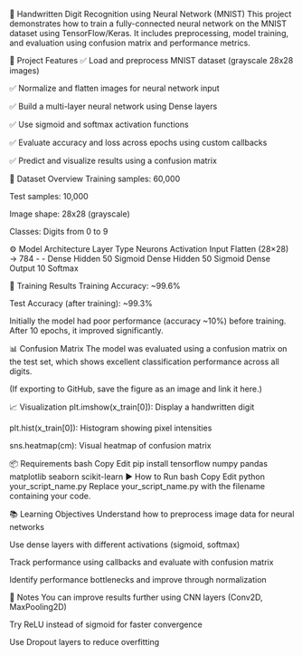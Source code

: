 🔢 Handwritten Digit Recognition using Neural Network (MNIST)
This project demonstrates how to train a fully-connected neural network on the MNIST dataset using TensorFlow/Keras. It includes preprocessing, model training, and evaluation using confusion matrix and performance metrics.

📌 Project Features
✅ Load and preprocess MNIST dataset (grayscale 28x28 images)

✅ Normalize and flatten images for neural network input

✅ Build a multi-layer neural network using Dense layers

✅ Use sigmoid and softmax activation functions

✅ Evaluate accuracy and loss across epochs using custom callbacks

✅ Predict and visualize results using a confusion matrix

🔢 Dataset Overview
Training samples: 60,000

Test samples: 10,000

Image shape: 28x28 (grayscale)

Classes: Digits from 0 to 9

⚙️ Model Architecture
Layer	Type	Neurons	Activation
Input	Flatten (28×28) → 784	-	-
Dense	Hidden	50	Sigmoid
Dense	Hidden	50	Sigmoid
Dense	Output	10	Softmax

🧪 Training Results
Training Accuracy: ~99.6%

Test Accuracy (after training): ~99.3%

Initially the model had poor performance (accuracy ~10%) before training. After 10 epochs, it improved significantly.

📊 Confusion Matrix
The model was evaluated using a confusion matrix on the test set, which shows excellent classification performance across all digits.


(If exporting to GitHub, save the figure as an image and link it here.)

📈 Visualization
plt.imshow(x_train[0]): Display a handwritten digit

plt.hist(x_train[0]): Histogram showing pixel intensities

sns.heatmap(cm): Visual heatmap of confusion matrix

📦 Requirements
bash
Copy
Edit
pip install tensorflow numpy pandas matplotlib seaborn scikit-learn
▶️ How to Run
bash
Copy
Edit
python your_script_name.py
Replace your_script_name.py with the filename containing your code.

📚 Learning Objectives
Understand how to preprocess image data for neural networks

Use dense layers with different activations (sigmoid, softmax)

Track performance using callbacks and evaluate with confusion matrix

Identify performance bottlenecks and improve through normalization

📝 Notes
You can improve results further using CNN layers (Conv2D, MaxPooling2D)

Try ReLU instead of sigmoid for faster convergence

Use Dropout layers to reduce overfitting
